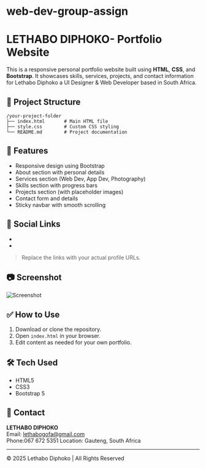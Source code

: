 # web-dev-group-assign
# LETHABO DIPHOKO- Portfolio Website

This is a responsive personal portfolio website built using **HTML**, **CSS**, and **Bootstrap**. It showcases skills, services, projects, and contact information for Lethabo Diphoko a UI Designer & Web Developer based in South Africa.

## 📁 Project Structure
```
/your-project-folder
├── index.html       # Main HTML file
├── style.css        # Custom CSS styling
└── README.md        # Project documentation
```

## 🚀 Features
- Responsive design using Bootstrap
- About section with personal details
- Services section (Web Dev, App Dev, Photography)
- Skills section with progress bars
- Projects section (with placeholder images)
- Contact form and details
- Sticky navbar with smooth scrolling

## 🔗 Social Links
- [LinkedIn]:https://linkedin.com/in/lethabo-diphoko-05a915238   
- [GitHub]:https://github.com/lethabo-logic

> Replace the links with your actual profile URLs.

## 📷 Screenshot
![Screenshot](https://via.placeholder.com/800x400)

## ✅ How to Use
1. Download or clone the repository.
2. Open `index.html` in your browser.
3. Edit content as needed for your own portfolio.

## 🛠️ Tech Used
- HTML5
- CSS3
- Bootstrap 5

## 📩 Contact
**LETHABO DIPHOKO**  
Email: lethabogofa@gmail.com  
Phone:067 672 5351
Location: Gauteng, South Africa

---
© 2025 Lethabo Diphoko | All Rights Reserved
